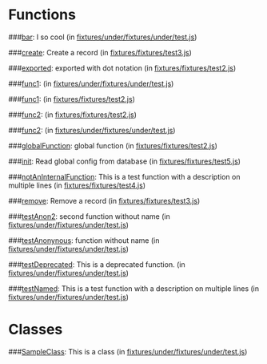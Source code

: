 Functions
=========


###[bar](sample_output/fixtures/under/test.md):
I so cool (in [fixtures&#x2F;under&#x2F;fixtures&#x2F;under&#x2F;test.js](fixtures/under/fixtures/under/test.js))



###[create](sample_output/fixtures/test3.md):
Create a record (in [fixtures&#x2F;fixtures&#x2F;test3.js](fixtures/fixtures/test3.js))



###[exported](sample_output/fixtures/test2.md):
exported with dot notation (in [fixtures&#x2F;fixtures&#x2F;test2.js](fixtures/fixtures/test2.js))



###[func1](sample_output/fixtures/under/test.md):
 (in [fixtures&#x2F;under&#x2F;fixtures&#x2F;under&#x2F;test.js](fixtures/under/fixtures/under/test.js))



###[func1](sample_output/fixtures/test2.md):
 (in [fixtures&#x2F;fixtures&#x2F;test2.js](fixtures/fixtures/test2.js))



###[func2](sample_output/fixtures/test2.md):
 (in [fixtures&#x2F;fixtures&#x2F;test2.js](fixtures/fixtures/test2.js))



###[func2](sample_output/fixtures/under/test.md):
 (in [fixtures&#x2F;under&#x2F;fixtures&#x2F;under&#x2F;test.js](fixtures/under/fixtures/under/test.js))



###[globalFunction](sample_output/fixtures/test2.md):
global function (in [fixtures&#x2F;fixtures&#x2F;test2.js](fixtures/fixtures/test2.js))



###[init](sample_output/fixtures/test5.md):
Read global config from database (in [fixtures&#x2F;fixtures&#x2F;test5.js](fixtures/fixtures/test5.js))



###[notAnInternalFunction](sample_output/fixtures/test4.md):
This is a test function
  with a description on multiple lines (in [fixtures&#x2F;fixtures&#x2F;test4.js](fixtures/fixtures/test4.js))



###[remove](sample_output/fixtures/test3.md):
Remove a record (in [fixtures&#x2F;fixtures&#x2F;test3.js](fixtures/fixtures/test3.js))



###[testAnon2](sample_output/fixtures/under/test.md):
second function without name (in [fixtures&#x2F;under&#x2F;fixtures&#x2F;under&#x2F;test.js](fixtures/under/fixtures/under/test.js))



###[testAnonynous](sample_output/fixtures/under/test.md):
function without name (in [fixtures&#x2F;under&#x2F;fixtures&#x2F;under&#x2F;test.js](fixtures/under/fixtures/under/test.js))



###[testDeprecated](sample_output/fixtures/under/test.md):
This is a deprecated function. (in [fixtures&#x2F;under&#x2F;fixtures&#x2F;under&#x2F;test.js](fixtures/under/fixtures/under/test.js))



###[testNamed](sample_output/fixtures/under/test.md):
This is a test function
  with a description on multiple lines (in [fixtures&#x2F;under&#x2F;fixtures&#x2F;under&#x2F;test.js](fixtures/under/fixtures/under/test.js))





Classes
=======


###[SampleClass](sample_output/fixtures/under/test.md):
This is a class (in [fixtures&#x2F;under&#x2F;fixtures&#x2F;under&#x2F;test.js](fixtures/under/fixtures/under/test.js))

